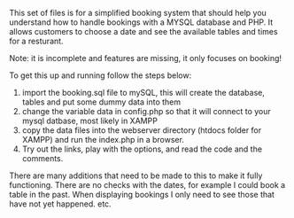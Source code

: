 This set of files is for a simplified booking system that should help you understand how to handle bookings with a MYSQL database and PHP. 
It allows customers to choose a date and see the available tables and times for a resturant. 

Note: it is incomplete and features are missing, it only focuses on booking! 

To get this up and running follow the steps below:

1. import the booking.sql file to mySQL, this will create the database, tables and put some dummy data into them
2. change the variable data in config.php so that it will connect to your mysql datbase, most likely in XAMPP
3. copy the data files into the webserver directory (htdocs folder for XAMPP) and run the index.php in a browser.
4. Try out the links, play with the options, and read the code and the comments. 

There are many additions that need to be made to this to make it fully functioning. 
There are no checks with the dates, for example I could book a table in the past. 
When displaying bookings I only need to see those that have not yet happened. etc.
